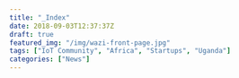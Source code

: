 ```yaml
---
title: "_Index"
date: 2018-09-03T12:37:37Z
draft: true
featured_img: "/img/wazi-front-page.jpg"
tags: ["IoT Community", "Africa", "Startups", "Uganda"]
categories: ["News"]
---
```



<!--more-->